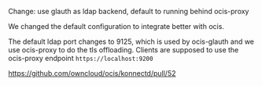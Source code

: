 Change: use glauth as ldap backend, default to running behind ocis-proxy

We changed the default configuration to integrate better with ocis.

The default ldap port changes to 9125, which is used by ocis-glauth and we use ocis-proxy to do the tls offloading.
Clients are supposed to use the ocis-proxy endpoint `https://localhost:9200`

https://github.com/owncloud/ocis/konnectd/pull/52
